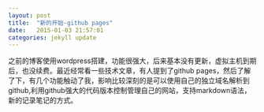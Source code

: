 ```yaml
---
layout: post
title:  "新的开始-github pages"
date:   2015-01-03 21:57:01
categories: jekyll update
---
```

之前的博客使用wordpress搭建，功能很强大，后来基本没有更新，虚拟主机到期后，也没续费。最近经常看一些技术文章，有人提到了github pages，然后了解了下，有几个功能触动了我，影响比较深刻的是可以使用自己的独立域名解析到github,利用github强大的代码版本控制管理自己的网站，支持markdown语法，新的记录笔记的方式。
